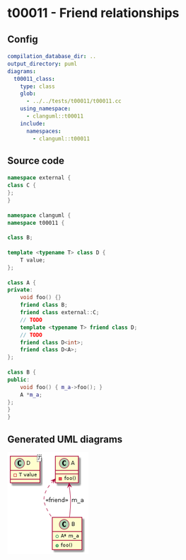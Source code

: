 # t00011 - Friend relationships
## Config
```yaml
compilation_database_dir: ..
output_directory: puml
diagrams:
  t00011_class:
    type: class
    glob:
      - ../../tests/t00011/t00011.cc
    using_namespace:
      - clanguml::t00011
    include:
      namespaces:
        - clanguml::t00011

```
## Source code
```cpp
namespace external {
class C {
};
}

namespace clanguml {
namespace t00011 {

class B;

template <typename T> class D {
    T value;
};

class A {
private:
    void foo() {}
    friend class B;
    friend class external::C;
    // TODO
    template <typename T> friend class D;
    // TODO
    friend class D<int>;
    friend class D<A>;
};

class B {
public:
    void foo() { m_a->foo(); }
    A *m_a;
};
}
}

```
## Generated UML diagrams
![t00011_class](./t00011_class.png "Friend relationships")
